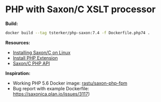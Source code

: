 
# PHP with Saxon/C XSLT processor

**Build:**

```sh
docker build --tag tsterker/php-saxon:7.4 -f Dockerfile.php74 .
```

**Resources:**
- [Installing Saxon/C on Linux](https://www.saxonica.com/saxon-c/documentation/index.html#!starting/installing/installingLinux)
- [Install PHP Extension](https://www.saxonica.com/saxon-c/documentation/index.html#!starting/installingphp)
- [Saxon/C PHP API](https://www.saxonica.com/saxon-c/documentation/index.html#!api/saxon_c_php_api/saxon_c_php_xsltprocessor)

**Inspiration:**
- Working PHP 5.6 Docker image: [rastu/saxon-php-fpm](https://github.com/rastu/dockerfiles/blob/master/saxon/php-fpm/5.6.25/Dockerfile)
- Bug report with example Dockerfile: https://saxonica.plan.io/issues/3117)
